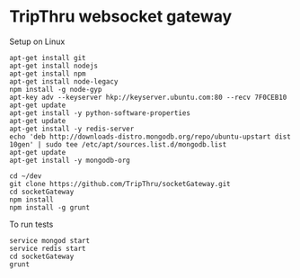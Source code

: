 TripThru websocket gateway
=============

Setup on Linux

    apt-get install git
    apt-get install nodejs
    apt-get install npm
    apt-get install node-legacy
    npm install -g node-gyp
    apt-key adv --keyserver hkp://keyserver.ubuntu.com:80 --recv 7F0CEB10
    apt-get update
    apt-get install -y python-software-properties
    apt-get update
    apt-get install -y redis-server
    echo 'deb http://downloads-distro.mongodb.org/repo/ubuntu-upstart dist 10gen' | sudo tee /etc/apt/sources.list.d/mongodb.list
    apt-get update
    apt-get install -y mongodb-org

    cd ~/dev
    git clone https://github.com/TripThru/socketGateway.git
    cd socketGateway
    npm install
    npm install -g grunt

To run tests

    service mongod start
    service redis start
    cd socketGateway
    grunt 
    
